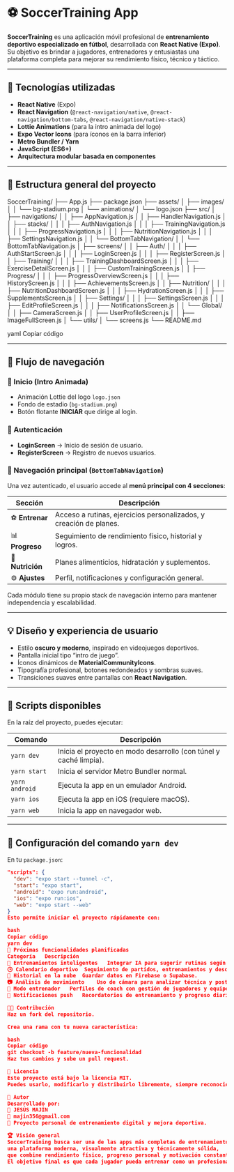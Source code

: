 # ⚽ SoccerTraining App

**SoccerTraining** es una aplicación móvil profesional de **entrenamiento deportivo especializado en fútbol**, desarrollada con **React Native (Expo)**.  
Su objetivo es brindar a jugadores, entrenadores y entusiastas una plataforma completa para mejorar su rendimiento físico, técnico y táctico.

---

## 🚀 Tecnologías utilizadas

- **React Native** (Expo)
- **React Navigation** (`@react-navigation/native`, `@react-navigation/bottom-tabs`, `@react-navigation/native-stack`)
- **Lottie Animations** (para la intro animada del logo)
- **Expo Vector Icons** (para íconos en la barra inferior)
- **Metro Bundler / Yarn**
- **JavaScript (ES6+)**
- **Arquitectura modular basada en componentes**

---

## 🧭 Estructura general del proyecto

SoccerTraining/
├── App.js
├── package.json
├── assets/
│ ├── images/
│ │ └── bg-stadium.png
│ └── animations/
│ └── logo.json
├── src/
│ ├── navigations/
│ │ ├── AppNavigation.js
│ │ ├── HandlerNavigation.js
│ │ ├── stacks/
│ │ │ ├── AuthNavigation.js
│ │ │ ├── TrainingNavigation.js
│ │ │ ├── ProgressNavigation.js
│ │ │ ├── NutritionNavigation.js
│ │ │ ├── SettingsNavigation.js
│ │ └── BottomTabNavigation/
│ │ └── BottomTabNavigation.js
│ ├── screens/
│ │ ├── Auth/
│ │ │ ├── AuthStartScreen.js
│ │ │ ├── LoginScreen.js
│ │ │ ├── RegisterScreen.js
│ │ ├── Training/
│ │ │ ├── TrainingDashboardScreen.js
│ │ │ ├── ExerciseDetailScreen.js
│ │ │ ├── CustomTrainingScreen.js
│ │ ├── Progress/
│ │ │ ├── ProgressOverviewScreen.js
│ │ │ ├── HistoryScreen.js
│ │ │ ├── AchievementsScreen.js
│ │ ├── Nutrition/
│ │ │ ├── NutritionDashboardScreen.js
│ │ │ ├── HydrationScreen.js
│ │ │ ├── SupplementsScreen.js
│ │ ├── Settings/
│ │ │ ├── SettingsScreen.js
│ │ │ ├── EditProfileScreen.js
│ │ │ ├── NotificationsScreen.js
│ │ └── Global/
│ │ ├── CameraScreen.js
│ │ ├── UserProfileScreen.js
│ │ ├── ImageFullScreen.js
│ └── utils/
│ └── screens.js
└── README.md

yaml
Copiar código

---

## 🏁 Flujo de navegación

### 🔹 Inicio (Intro Animada)
- Animación Lottie del logo `logo.json`
- Fondo de estadio (`bg-stadium.png`)
- Botón flotante **INICIAR** que dirige al login.

### 🔹 Autenticación
- **LoginScreen** → Inicio de sesión de usuario.  
- **RegisterScreen** → Registro de nuevos usuarios.

### 🔹 Navegación principal (`BottomTabNavigation`)
Una vez autenticado, el usuario accede al **menú principal con 4 secciones**:

| Sección | Descripción |
|----------|--------------|
| ⚽ **Entrenar** | Acceso a rutinas, ejercicios personalizados, y creación de planes. |
| 📊 **Progreso** | Seguimiento de rendimiento físico, historial y logros. |
| 🥗 **Nutrición** | Planes alimenticios, hidratación y suplementos. |
| ⚙️ **Ajustes** | Perfil, notificaciones y configuración general. |

Cada módulo tiene su propio stack de navegación interno para mantener independencia y escalabilidad.

---

## 💡 Diseño y experiencia de usuario

- Estilo **oscuro y moderno**, inspirado en videojuegos deportivos.
- Pantalla inicial tipo “intro de juego”.
- Íconos dinámicos de **MaterialCommunityIcons**.
- Tipografía profesional, botones redondeados y sombras suaves.
- Transiciones suaves entre pantallas con **React Navigation**.

---

## 🔧 Scripts disponibles

En la raíz del proyecto, puedes ejecutar:

| Comando | Descripción |
|----------|-------------|
| `yarn dev` | Inicia el proyecto en modo desarrollo (con túnel y caché limpia). |
| `yarn start` | Inicia el servidor Metro Bundler normal. |
| `yarn android` | Ejecuta la app en un emulador Android. |
| `yarn ios` | Ejecuta la app en iOS (requiere macOS). |
| `yarn web` | Inicia la app en navegador web. |

---

## 🧰 Configuración del comando `yarn dev`

En tu `package.json`:

```json
"scripts": {
  "dev": "expo start --tunnel -c",
  "start": "expo start",
  "android": "expo run:android",
  "ios": "expo run:ios",
  "web": "expo start --web"
}
Esto permite iniciar el proyecto rápidamente con:

bash
Copiar código
yarn dev
🔮 Próximas funcionalidades planificadas
Categoría	Descripción
🧠 Entrenamientos inteligentes	Integrar IA para sugerir rutinas según el rendimiento del usuario.
🕒 Calendario deportivo	Seguimiento de partidos, entrenamientos y descansos.
🧾 Historial en la nube	Guardar datos en Firebase o Supabase.
📷 Análisis de movimiento	Uso de cámara para analizar técnica y postura.
👥 Modo entrenador	Perfiles de coach con gestión de jugadores y equipos.
🔔 Notificaciones push	Recordatorios de entrenamiento y progreso diario.

🧑‍💻 Contribución
Haz un fork del repositorio.

Crea una rama con tu nueva característica:

bash
Copiar código
git checkout -b feature/nueva-funcionalidad
Haz tus cambios y sube un pull request.

🧾 Licencia
Este proyecto está bajo la licencia MIT.
Puedes usarlo, modificarlo y distribuirlo libremente, siempre reconociendo al autor original.

💬 Autor
Desarrollado por:
👤 JESÚS MAJÍN
📧 majin356@gmail.com
📱 Proyecto personal de entrenamiento digital y mejora deportiva.

🏆 Visión general
SoccerTraining busca ser una de las apps más completas de entrenamiento de fútbol:
una plataforma moderna, visualmente atractiva y técnicamente sólida,
que combine rendimiento físico, progreso personal y motivación constante.
El objetivo final es que cada jugador pueda entrenar como un profesional desde su móvil.
